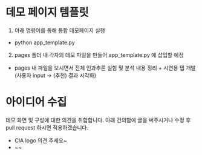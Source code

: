 # 데모 페이지 템플릿

1. 아래 명령어를 통해 통합 데모페이지 실행
- python app_template.py

2. pages 폴더 내 각자의 데모 파일을 만들어 app_template.py 에 삽입할 예정
- pages 내 파일을 보시면서 전체 인과추론 실험 및 분석 내용 정리 + 시연용 탭 개발 (사용자 input -> (추천) 결과 시각화)

# 아이디어 수집
데모 화면 및 구성에 대한 의견을 취합합니다.
아래 건의함에 글을 써주시거나 수정 후 pull request 하시면 적용하겠습니다.

- CIA logo 의견 주세요~
- ~~
